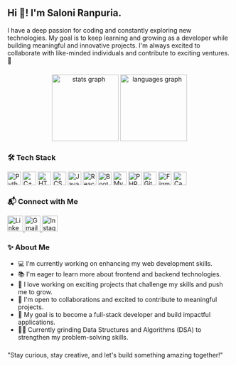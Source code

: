 <h2 align="left">Hi 👋! I'm Saloni Ranpuria.</h2>

<p align="left">
  I have a deep passion for coding and constantly exploring new technologies. My goal is to keep learning and growing as a developer while building meaningful and innovative projects. I'm always excited to collaborate with like-minded individuals and contribute to exciting ventures. 🚀
</p>

###

<div align="center">
  <img src="https://github-readme-stats.vercel.app/api?username=saloni1612&hide_title=false&hide_rank=false&show_icons=true&include_all_commits=true&count_private=true&disable_animations=false&theme=dracula&locale=en&hide_border=false" height="150" alt="stats graph" />
  <img src="https://github-readme-stats.vercel.app/api/top-langs?username=saloni1612&locale=en&hide_title=false&layout=compact&card_width=320&langs_count=5&theme=dracula&hide_border=false" height="150" alt="languages graph" />
</div>

###

<h3 align="left">🛠️ Tech Stack</h3>
<div align="left">
  <img src="https://cdn.jsdelivr.net/gh/devicons/devicon/icons/python/python-original.svg" height="30" alt="Python logo" />
  <img src="https://cdn.jsdelivr.net/gh/devicons/devicon/icons/cplusplus/cplusplus-original.svg" height="30" alt="C++ logo" />
  <img src="https://cdn.jsdelivr.net/gh/devicons/devicon/icons/html5/html5-original.svg" height="30" alt="HTML5 logo" />
  <img src="https://cdn.jsdelivr.net/gh/devicons/devicon/icons/css3/css3-original.svg" height="30" alt="CSS3 logo" />
  <img src="https://cdn.jsdelivr.net/gh/devicons/devicon/icons/javascript/javascript-original.svg" height="30" alt="JavaScript logo" />
  <img src="https://cdn.jsdelivr.net/gh/devicons/devicon/icons/react/react-original.svg" height="30" alt="React logo" />
  <img src="https://cdn.jsdelivr.net/gh/devicons/devicon/icons/bootstrap/bootstrap-original.svg" height="30" alt="Bootstrap logo" />
  <img src="https://cdn.jsdelivr.net/gh/devicons/devicon/icons/mysql/mysql-original.svg" height="30" alt="MySQL logo" />
  <img src="https://cdn.jsdelivr.net/gh/devicons/devicon/icons/php/php-original.svg" height="30" alt="PHP logo" />
  <img src="https://cdn.jsdelivr.net/gh/devicons/devicon/icons/github/github-original.svg" height="30" alt="GitHub logo" />
  <img src="https://cdn.jsdelivr.net/gh/devicons/devicon/icons/figma/figma-original.svg" height="30" alt="Figma logo" />
  <img src="https://cdn.jsdelivr.net/gh/devicons/devicon/icons/canva/canva-original.svg" height="30" alt="Canva logo" />
</div>

###

<h3 align="left">📬 Connect with Me</h3>
<div align="left">
  <a href="https://www.linkedin.com/in/saloni-ranpuria/" target="_blank">
    <img src="https://img.shields.io/static/v1?message=LinkedIn&logo=linkedin&label=&color=0077B5&logoColor=white&labelColor=&style=plastic" height="35" alt="LinkedIn logo" />
  </a>
  <a href="mailto:saloni.ranpuria@somaiya.edu" target="_blank">
    <img src="https://img.shields.io/static/v1?message=Gmail&logo=gmail&label=&color=D14836&logoColor=white&labelColor=&style=plastic" height="35" alt="Gmail logo" />
  </a>
  <a href="https://www.instagram.com/salonii.r/" target="_blank">
    <img src="https://img.shields.io/static/v1?message=Instagram&logo=instagram&label=&color=E4405F&logoColor=white&labelColor=&style=plastic" height="35" alt="Instagram logo" />
  </a>
</div>

###

<h3 align="left">✨ About Me</h3>
<ul align="left">
  <li>💻 I’m currently working on enhancing my web development skills.</li>
  <li>📚 I'm eager to learn more about frontend and backend technologies.</li>
  <li>🚀 I love working on exciting projects that challenge my skills and push me to grow.</li>
  <li>🤝 I'm open to collaborations and excited to contribute to meaningful projects.</li>
  <li>🎯 My goal is to become a full-stack developer and build impactful applications.</li>
  <li>🧑‍💻 Currently grinding Data Structures and Algorithms (DSA) to strengthen my problem-solving skills.</li>
</ul>

###

<p align="left">"Stay curious, stay creative, and let's build something amazing together!"</p>

###
